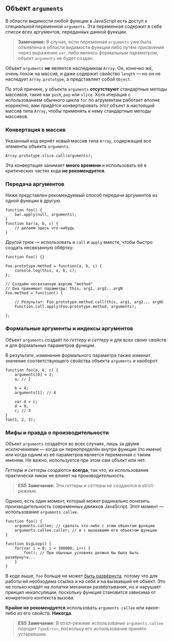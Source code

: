 ## Объект `arguments`

В области видимости любой функции в JavaScript есть доступ к специальной переменной `arguments`. Эта переменная содержит в себе список всех аргументов, переданных данной функции.

> **Замечание:** В случае, если переменная `arguments` уже была объявлена в области видимости функции либо путём присвоения через выражение `var`, либо являясь формальным параметром, объект `arguments` не будет создан.

Объект `arguments` **не** является наследником `Array`. Он, конечно же, очень похож на массив, и даже содержит свойство `length` — но он не наследует `Array.prototype`, а представляет собой `Object`.

По этой причине, у объекта `arguments` **отсутствуют** стандартные методы массивов, такие как `push`, `pop` или `slice`. Хотя итерация с использованием обычного цикла `for` по агрументам работает вполне корректно, вам придётся конвертировать этот объект в настоящий массив типа `Array`, чтобы применять к нему стандартные методы массивов.

### Конвертация в массив

Указанный код вернёт новый массив типа `Array`, содержащий все элементы объекта `arguments`.

    Array.prototype.slice.call(arguments);

Эта конвертация занимает **много времени** и использовать её в критических частях кода **не рекомендуется**.

### Передача аргументов

Ниже представлен рекомендуемый способ передачи аргументов из одной функции в другую.

    function foo() {
        bar.apply(null, arguments);
    }
    function bar(a, b, c) {
        // делаем здесь что-нибудь
    }

Другой трюк — использовать и `call` и `apply` вместе, чтобы быстро создать несвязанную обёртку:

    function Foo() {}

    Foo.prototype.method = function(a, b, c) {
        console.log(this, a, b, c);
    };

    // Создаём несвязанную версию "method"
    // Она принимает параметры: this, arg1, arg2...argN
    Foo.method = function() {

        // Результат: Foo.prototype.method.call(this, arg1, arg2... argN)
        Function.call.apply(Foo.prototype.method, arguments);

    };


### Формальные аргументы и индексы аргументов

Объект `arguments` создаёт по *геттеру* и *сеттеру* и для всех своих свойств и для формальных параметров функции.

В результате, изменение формального параметра также изменит значение соответствующего свойства объекта `arguments` и наоборот.

    function foo(a, b, c) {
        arguments[0] = 2;
        a; // 2

        b = 4;
        arguments[1]; // 4

        var d = c;
        d = 9;
        c; // 3
    }
    foo(1, 2, 3);

### Мифы и правда о производительности

Объект `arguments` создаётся во всех случаях, лишь за двумя исключениями — когда он переопределён внутри функции (по имени) или когда одним из её параметров является переменная с таким именем. Не важно, используется при этом сам объект или нет.

*Геттеры* и *сеттеры* создаются **всегда**; так что, их использование практически никак не влияет на производительность.

> **ES5 Замечание:** Эти *геттеры* и *сеттеры* не создаются в strict-режиме.

Однако, есть один момент, который может радикально понизить производительность современных движков JavaScript. Этот момент — использование `arguments.callee`.

    function foo() {
        arguments.callee; // сделать что-либо с этим объектом функции
        arguments.callee.caller; // и с вызвавшим его объектом функции
    }

    function bigLoop() {
        for(var i = 0; i < 100000; i++) {
            foo(); // При обычных условиях должна бы была быть развёрнута...
        }
    }

В коде выше, `foo` больше не может [быть развёрнута][1], потому что для работы ей необходима ссылка и на себя и на вызвавший её объект. Это не только кладёт на лопатки механизм развёртывания, но и нарушает принцип инкапсуляции, поскольку функция становится зависима от конкретного контекста вызова.

**Крайне не рекомендуется** использовать `arguments.callee` или какое-либо из его свойств. **Никогда**.

> **ES5 Замечание:** В strict-режиме использование `arguments.callee` породит `TypeError`, поскольку его использование принято устаревшим.

[1]: http://en.wikipedia.org/wiki/Inlining

